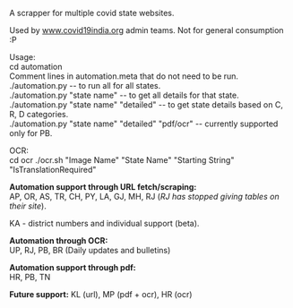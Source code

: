 A scrapper for multiple covid state websites.

Used by www.covid19india.org admin teams. Not for general consumption :P

Usage:  
cd automation  
Comment lines in automation.meta that do not need to be run.    
  ./automation.py -- to run all for all states.  
  ./automation.py "state name" -- to get all details for that state.  
  ./automation.py "state name" "detailed" -- to get state details based on C, R, D categories.  
  ./automation.py "state name" "detailed" "pdf/ocr" -- currently supported only for PB.

OCR:  
  cd ocr
  ./ocr.sh "Image Name" "State Name" "Starting String" "IsTranslationRequired"

**Automation support through URL fetch/scraping:**  
AP, OR, AS, TR, CH, PY, LA, GJ, MH, RJ (_RJ has stopped giving tables on their site_).

KA - district numbers and individual support (beta).

**Automation through OCR:**  
UP, RJ, PB, BR (Daily updates and bulletins)

**Automation support through pdf:**  
HR, PB, TN

**Future support:**
KL (url), MP (pdf + ocr), HR (ocr)

